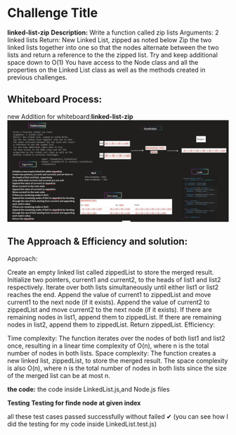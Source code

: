 # Challenge Title

**linked-list-zip**
**Description:**
Write a function called zip lists
Arguments: 2 linked lists
Return: New Linked List, zipped as noted below
Zip the two linked lists together into one so that the nodes alternate between the two lists and return a reference to the the zipped list.
Try and keep additional space down to O(1)
You have access to the Node class and all the properties on the Linked List class as well as the methods created in previous challenges.

## Whiteboard Process:

new Addition for whiteboard:**linked-list-zip**
![ll-zip.png](ll-zip.png)

## The Approach & Efficiency and solution:
Approach:

Create an empty linked list called zippedList to store the merged result.
Initialize two pointers, current1 and current2, to the heads of list1 and list2 respectively.
Iterate over both lists simultaneously until either list1 or list2 reaches the end.
Append the value of current1 to zippedList and move current1 to the next node (if it exists).
Append the value of current2 to zippedList and move current2 to the next node (if it exists).
If there are remaining nodes in list1, append them to zippedList.
If there are remaining nodes in list2, append them to zippedList.
Return zippedList.
Efficiency:

Time complexity: The function iterates over the nodes of both list1 and list2 once, resulting in a linear time complexity of O(n), where n is the total number of nodes in both lists.
Space complexity: The function creates a new linked list, zippedList, to store the merged result. The space complexity is also O(n), where n is the total number of nodes in both lists since the size of the merged list can be at most n.

**the code:**
the code inside LinkedList.js,and Node.js files

**Testing**
**Testing for finde node at given index**


all these test cases passed successfully without failed ✔
(you can see how I did the testing for my code inside LinkedList.test.js)
